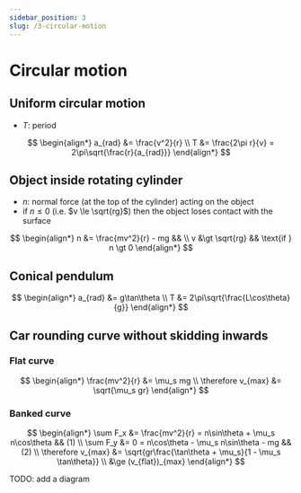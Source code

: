 ```yaml
---
sidebar_position: 3
slug: /3-circular-motion
---
```


# Circular motion

## Uniform circular motion

- $T$: period

$$
\begin{align*}
a_{rad} &= \frac{v^2}{r} \\
T &= \frac{2\pi r}{v} = 2\pi\sqrt{\frac{r}{a_{rad}}}
\end{align*}
$$

## Object inside rotating cylinder

- $n$: normal force (at the top of the cylinder) acting on the object
- if $n \le 0$ (i.e. $v \le \sqrt{rg}$) then the object loses contact with the surface

$$
\begin{align*}
n &= \frac{mv^2}{r} - mg && \\
v &\gt \sqrt{rg} && \text{if } n \gt 0
\end{align*}
$$

## Conical pendulum

$$
\begin{align*}
a_{rad} &= g\tan\theta \\
T &= 2\pi\sqrt{\frac{L\cos\theta}{g}}
\end{align*}
$$

## Car rounding curve without skidding inwards

### Flat curve

$$
\begin{align*}
\frac{mv^2}{r} &= \mu_s mg \\
\therefore v_{max} &= \sqrt{\mu_s gr}
\end{align*}
$$

### Banked curve

$$
\begin{align*}
\sum F_x &= \frac{mv^2}{r} = n\sin\theta + \mu_s n\cos\theta && (1) \\
\sum F_y &= 0 = n\cos\theta - \mu_s n\sin\theta - mg && (2) \\
\therefore v_{max} &= \sqrt{gr\frac{\tan\theta + \mu_s}{1 - \mu_s \tan\theta}} \\
&\ge (v_{flat})_{max}
\end{align*}
$$

TODO: add a diagram
